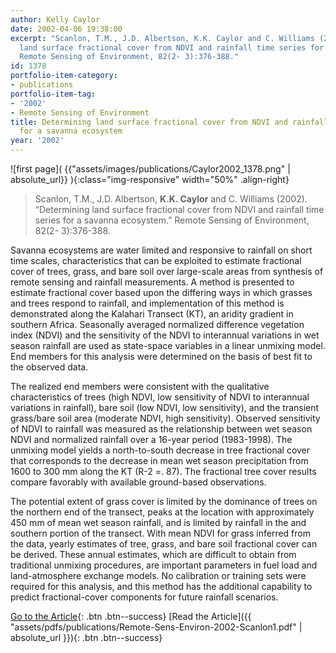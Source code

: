 ```yaml
---
author: Kelly Caylor
date: 2002-04-06 19:38:00
excerpt: "Scanlon, T.M., J.D. Albertson, K.K. Caylor and C. Williams (2002). \u201CDetermining
  land surface fractional cover from NDVI and rainfall time series for a savanna ecosystem.\u201D
  Remote Sensing of Environment, 82(2- 3):376-388."
id: 1378
portfolio-item-category:
- publications
portfolio-item-tag:
- '2002'
- Remote Sensing of Environment
title: Determining land surface fractional cover from NDVI and rainfall time series
  for a savanna ecosystem
year: '2002'
---
```


![first page]( {{"assets/images/publications/Caylor2002_1378.png" | absolute_url}} ){:class="img-responsive" width="50%" .align-right}

> Scanlon, T.M., J.D. Albertson, **K.K. Caylor** and C. Williams (2002). “Determining land surface fractional cover from NDVI and rainfall time series for a savanna ecosystem.” Remote Sensing of Environment, 82(2- 3):376-388.


Savanna ecosystems are water limited and responsive to rainfall on short time scales, characteristics that can be exploited to estimate fractional cover of trees, grass, and bare soil over large-scale areas from synthesis of remote sensing and rainfall measurements. A method is presented to estimate fractional cover based upon the differing ways in which grasses and trees respond to rainfall, and implementation of this method is demonstrated along the Kalahari Transect (KT), an aridity gradient in southern Africa. Seasonally averaged normalized difference vegetation index (NDVI) and the sensitivity of the NDVI to interannual variations in wet season rainfall are used as state-space variables in a linear unmixing model. End members for this analysis were determined on the basis of best fit to the observed data. 

The realized end members were consistent with the qualitative characteristics of trees (high NDVI, low sensitivity of NDVI to interannual variations in rainfall), bare soil (low NDVI, low sensitivity), and the transient grass/bare soil area (moderate NDVI, high sensitivity). Observed sensitivity of NDVI to rainfall was measured as the relationship between wet season NDVI and normalized rainfall over a 16-year period (1983-1998). The unmixing model yields a north-to-south decrease in tree fractional cover that corresponds to the decrease in mean wet season precipitation from 1600 to 300 mm along the KT (R-2 =. 87). The fractional tree cover results compare favorably with available ground-based observations. 

The potential extent of grass cover is limited by the dominance of trees on the northern end of the transect, peaks at the location with approximately 450 mm of mean wet season rainfall, and is limited by rainfall in the and southern portion of the transect. With mean NDVI for grass inferred from the data, yearly estimates of tree, grass, and bare soil fractional cover can be derived. These annual estimates, which are difficult to obtain from traditional unmixing procedures, are important parameters in fuel load and land-atmosphere exchange models. No calibration or training sets were required for this analysis, and this method has the additional capability to predict fractional-cover components for future rainfall scenarios. 


[Go to the Article](http://dx.doi.org/10.1016/S0034-4257(02)00054-8){: .btn .btn--success}
[Read the Article]({{ "assets/pdfs/publications/Remote-Sens-Environ-2002-Scanlon1.pdf" | absolute_url }}){: .btn .btn--success}